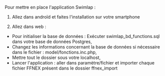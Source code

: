 Pour mettre en place l'application Swimlap :
1. Allez dans androïd et faites l'installation sur votre smartphone

2. Allez dans web :
- Pour initialiser la base de données :
	Exécuter swimlap_bd_functions.sql dans votre base de données Postgres,
- Changez les informations concernant la base de données si nécessaire
dans le fichier : model/fonctions.inc.php,
- Mettre tout le dossier sous votre localhost,
- Lancer l'application : aller dans paramètre/fichier et importer chaque fichier
FFNEX présent dans le dossier ffnex_import
